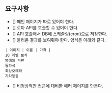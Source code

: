## 요구사항

- [] 메인 페이지가 따로 있어야 한다.
- [] 로아 API를 호출할 수 있어야 한다.
- [] API 호출해서 DB에 스케쥴링(cron)으로 저장한다.
- [] 불러온 결과를 보여줘야 한다. 양식은 아래와 같다.
```
| 이미지 | 이름 | 가격 |
10 레벨 보석
명예의 파편
돌파석
최상오레하
기타등등
```
- [] 비정상적인 접근에 대비한 에러 페이지를 만든다.